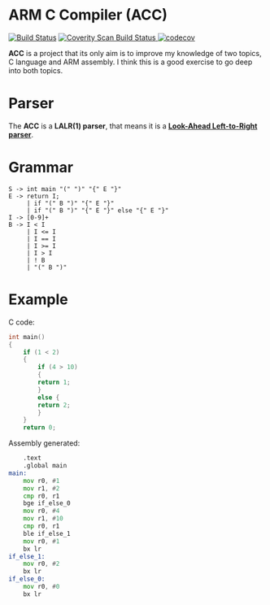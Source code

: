 # ARM C Compiler (ACC)
[![Build Status](https://travis-ci.org/maitesin/acc.svg?branch=master)](https://travis-ci.org/maitesin/acc)
<a href="https://scan.coverity.com/projects/arm-c-compiler">
  <img alt="Coverity Scan Build Status" src="https://scan.coverity.com/projects/7891/badge.svg"/>
</a>
[![codecov](https://codecov.io/gh/maitesin/acc/branch/master/graph/badge.svg)](https://codecov.io/gh/maitesin/acc)


**ACC** is a project that its only aim is to improve my knowledge of two topics, C language and ARM assembly. I think this is a good exercise to go deep into both topics.

# Parser
The **ACC** is a **LALR(1) parser**, that means it is a [**Look-Ahead Left-to-Right parser**](https://en.wikipedia.org/wiki/LALR_parser).

# Grammar
```
S -> int main "(" ")" "{" E "}"
E -> return I;
     | if "(" B ")" "{" E "}"
     | if "(" B ")" "{" E "}" else "{" E "}"
I -> [0-9]+
B -> I < I
     | I <= I
     | I == I
     | I >= I
     | I > I
     | ! B
     | "(" B ")"
```

# Example
C code:
```c
int main()
{
    if (1 < 2)
    {
	    if (4 > 10)
	    {
		return 1;
	    }
	    else {
		return 2;
	    }
    }
    return 0;
```
Assembly generated:
```asm
	.text
	.global main
main:
	mov r0, #1
	mov r1, #2
	cmp r0, r1
	bge if_else_0
	mov r0, #4
	mov r1, #10
	cmp r0, r1
	ble if_else_1
	mov r0, #1
	bx lr
if_else_1:
	mov r0, #2
	bx lr
if_else_0:
	mov r0, #0
	bx lr
```

